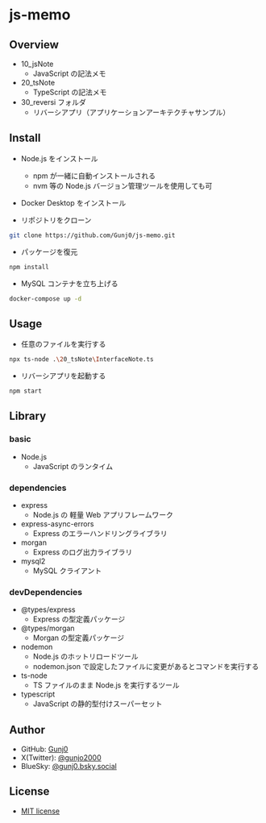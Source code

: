 # js-memo

## Overview

- 10_jsNote
  - JavaScript の記法メモ
- 20_tsNote
  - TypeScript の記法メモ
- 30_reversi フォルダ
  - リバーシアプリ（アプリケーションアーキテクチャサンプル）

## Install

- Node.js をインストール

  - npm が一緒に自動インストールされる
  - nvm 等の Node.js バージョン管理ツールを使用しても可

- Docker Desktop をインストール

- リポジトリをクローン

```bash
git clone https://github.com/Gunj0/js-memo.git
```

- パッケージを復元

```bash
npm install
```

- MySQL コンテナを立ち上げる

```bash
docker-compose up -d
```

## Usage

- 任意のファイルを実行する

```bash
npx ts-node .\20_tsNote\InterfaceNote.ts
```

- リバーシアプリを起動する

```bash
npm start
```

## Library

### basic

- Node.js
  - JavaScript のランタイム

### dependencies

- express
  - Node.js の 軽量 Web アプリフレームワーク
- express-async-errors
  - Express のエラーハンドリングライブラリ
- morgan
  - Express のログ出力ライブラリ
- mysql2
  - MySQL クライアント

### devDependencies

- @types/express
  - Express の型定義パッケージ
- @types/morgan
  - Morgan の型定義パッケージ
- nodemon
  - Node.js のホットリロードツール
  - nodemon.json で設定したファイルに変更があるとコマンドを実行する
- ts-node
  - TS ファイルのまま Node.js を実行するツール
- typescript
  - JavaScript の静的型付けスーパーセット

## Author

- GitHub: [Gunj0](https://github.com/Gunj0)
- X(Twitter): [@gunjo2000](https://x.com/gunjo2000)
- BlueSky: [@gunj0.bsky.social](https://bsky.app/profile/gunj0.bsky.social)

## License

- [MIT license](https://en.wikipedia.org/wiki/MIT_License)
